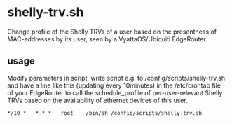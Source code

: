 # shelly-trv.sh

Change profile of the Shelly TRVs of a user based on the presentness of MAC-addresses by its user, seen by a VyattaOS/Ubiquiti EdgeRouter.

## usage

Modify parameters in script, write script e.g. to /config/scripts/shelly-trv.sh and have a line like this (updating every 10minutes) in the /etc/crontab file of your EdgeRouter to call the schedule_profile of per-user-relevant Shelly TRVs based on the availability of ethernet devices of this user.

`*/10 *   * * *   root    /bin/sh /config/scripts/shelly-trv.sh`

